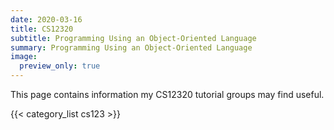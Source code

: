 ```yaml
---
date: 2020-03-16
title: CS12320
subtitle: Programming Using an Object-Oriented Language
summary: Programming Using an Object-Oriented Language
image:
  preview_only: true
---
```


This page contains information my CS12320 tutorial groups may
find useful.


{{< category_list cs123 >}}

